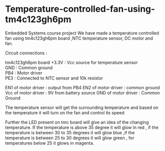 # Temperature-controlled-fan-using-tm4c123gh6pm
Embedded Systems course project
We have made a temperature controlled fan using tm4c123gh6pm board ,NTC temperature sensor, DC motor and fan.

Circuit connections :

tm4c123gh6pm board
+3.3V :  Vcc source for temperature sensor  
GND   : Common ground  
PB4   : Motor driver  
PE3   : Connected to NTC sensor and 10k resistor 

EN1 of motor driver : output from PB4
EN2 of motor driver : common ground 
Vcc of motor driver : 9V from battery source
GND of motor driver : Common Ground 

The temperature sensor will get the surrounding temperature and based on the temperature it will turn on the fan and control its speed

Further the LED present on tmc board will give an idea of the changing temperature. If the temperature is above 35 degree it will glow in red , if the temperature is between 30 to 35 degrees it will glow blue ,if the temperature is between 25 to 30 degrees it will glow green , for temperatures below 25 it glows in magenta.

